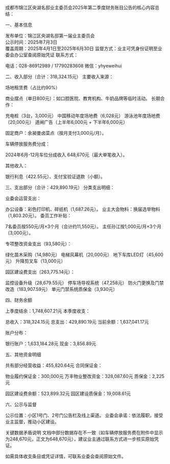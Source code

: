 成都市锦江区央湖名邸业主委员会2025年第二季度财务账目公告的核心内容总结：

一、基本信息

发布单位：锦江区央湖名邸第一届业主委员会  
公示时间：2025年7月3日  
覆盖周期：2025年4月1日至2025年6月30日
监督方式：业主可凭身份证明至业委会办公室查阅原始凭证
联系方式：

电话：028-86912989 / 17790283608
微信：yhyeweihui




二、收入部分（合计：318,324.15元）
主要收入来源：

场地租赁费（占比约90%）

商业摆点（单日800元）：如口腔医院、教育机构、牛奶品牌等临时活动。
长期合作：

充电桩（3台，3,000元）
中国移动年度场地费（6,028元）
游泳池年度场地费（20,000元）
道闸广告（上半年6,000元 + 下半年6,000元）


固定商户：余昶曼卤菜点（按月支付3,000元/月）。


车辆停放服务费分成：

2024年6月-12月车位分成收入 648,670元（最大单笔收入）。


其他收入：

银行利息（422.55元）、支付宝验证退款（小额）。




三、支出部分（合计：429,890.19元）
分类支出明细：


业委会运营支出：

办公设备：彩色打印机、碎纸机（1,687.26元）。
业主大会物料：换届选举物料（1,803.20元）。
委员工作补贴：

7名委员按550元/月×3个月（合计约11,550元）。
主任孙江按1,000元/月×3个月（3,000元）。





专项整改资金支出（93,580元）：

绿化苗木采购（14,980元）
电梯风幕机（20,000元）
地下车库LED灯（45,600元）
升降剪叉车（13,000元）



园区建设费支出（263,775.14元）：

监控设备升级（28,679.55元）
停车场导视系统（47,258元）
防火门更换及门禁改造（183,907.59元）
单元门禁系统质保金（3,930元）




四、财务余额

上季度结余：1,748,607.21元
本季度收支：

总收入：318,324.15元
总支出：429,890.19元
当前余额：1,637,041.17元


账户分布：

银行账户：1,633,184.28元
现金：3,856.89元




五、其他资金明细

共有部分经营收益：455,820.64元
合同保证金：

物业履约保证金：300,000元
万丰物业整改资金：328,087.60元
质保金：2,225元


园区建设费余额：523,899.32元
园区建设质保金：19,008.61元


六、公示与监督

公示位置：小区1号门、2号门公告栏及线上渠道。
业委会承诺：依法履职，接受业主监督，推动小区建设。


关键数据矛盾说明
文档中部分数据存在不一致（如车辆停放服务费在附件中显示为248,670元，正文为648,670元），建议业主通过联系方式进一步核实原始凭证。

如需具体收支条目或凭证详情，可联系业委会查阅原始文件。